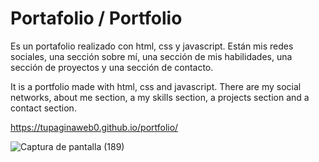 # Portafolio / Portfolio

Es un portafolio realizado con html, css y javascript. Están mis redes sociales, una sección sobre mí, una sección de mis habilidades, una sección de proyectos y una sección de contacto.

It is a portfolio made with html, css and javascript. There are my social networks, about me section, a my skills section, a projects section and a contact section.

https://tupaginaweb0.github.io/portfolio/

![Captura de pantalla (189)](https://github.com/tupaginaweb0/portfolio/assets/147637426/33908e0f-0977-441d-8fc5-17515ebf5ed1)
